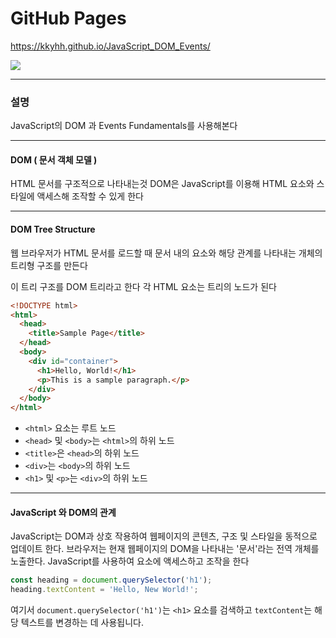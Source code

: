 # GitHub Pages

https://kkyhh.github.io/JavaScript_DOM_Events/

<img src="../starter/guessMyNumber.png">

---

### 설명

JavaScript의 DOM 과 Events Fundamentals를 사용해본다

---

#### DOM ( 문서 객체 모델 )

HTML 문서를 구조적으로 나타내는것
DOM은 JavaScript를 이용해 HTML 요소와 스타일에 액세스해 조작할 수 있게 한다

---

#### DOM Tree Structure

웹 브라우저가 HTML 문서를 로드할 때 문서 내의 요소와 해당 관계를 나타내는 개체의 트리형 구조를 만든다

이 트리 구조를 DOM 트리라고 한다
각 HTML 요소는 트리의 노드가 된다

```html
<!DOCTYPE html>
<html>
  <head>
    <title>Sample Page</title>
  </head>
  <body>
    <div id="container">
      <h1>Hello, World!</h1>
      <p>This is a sample paragraph.</p>
    </div>
  </body>
</html>
```

- `<html>` 요소는 루트 노드
- `<head>` 및 `<body>`는 `<html>`의 하위 노드
- `<title>`은 `<head>`의 하위 노드
- `<div>`는 `<body>`의 하위 노드
- `<h1>` 및 `<p>`는 `<div>`의 하위 노드

---

#### JavaScript 와 DOM의 관계

JavaScript는 DOM과 상호 작용하여 웹페이지의 콘텐츠, 구조 및 스타일을 동적으로 업데이트 한다. 브라우저는 현재 웹페이지의 DOM을 나타내는 '문서'라는 전역 개체를 노출한다. JavaScript를 사용하여 요소에 액세스하고 조작을 한다

```javascript
const heading = document.querySelector('h1');
heading.textContent = 'Hello, New World!';
```

여기서 `document.querySelector('h1')`는 `<h1>` 요소를 검색하고 `textContent`는 해당 텍스트를 변경하는 데 사용됩니다.
